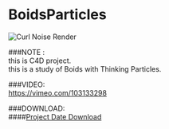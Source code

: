 BoidsParticles
=======================
![Curl Noise Render](http://creatorshigh.com/blog/wp-content/uploads/bb2.png)

###NOTE :  
this is C4D project.  
this is a study of Boids with Thinking Particles. 

###VIDEO:  
https://vimeo.com/103133298

###DOWNLOAD:  
####[Project Date Download](https://github.com/fumianzai/BoidsParticles/archive/master.zip)
